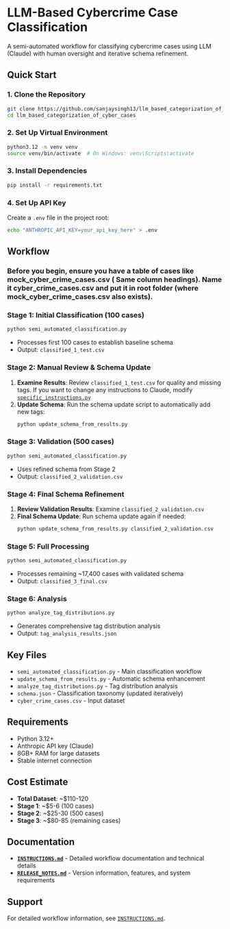 # LLM-Based Cybercrime Case Classification

A semi-automated workflow for classifying cybercrime cases using LLM (Claude) with human oversight and iterative schema refinement.

## Quick Start

### 1. Clone the Repository
```bash
git clone https://github.com/sanjaysingh13/llm_based_categorization_of_cyber_cases.git
cd llm_based_categorization_of_cyber_cases
```

### 2. Set Up Virtual Environment
```bash
python3.12 -m venv venv
source venv/bin/activate  # On Windows: venv\Scripts\activate
```

### 3. Install Dependencies
```bash
pip install -r requirements.txt
```

### 4. Set Up API Key
Create a `.env` file in the project root:
```bash
echo "ANTHROPIC_API_KEY=your_api_key_here" > .env
```

## Workflow

### Before you begin, ensure you have a table of cases like mock_cyber_crime_cases.csv  ( Same column headings). Name it cyber_crime_cases.csv and put it in root folder (where mock_cyber_crime_cases.csv also exists).

### Stage 1: Initial Classification (100 cases)
```bash
python semi_automated_classification.py
```
- Processes first 100 cases to establish baseline schema
- Output: `classified_1_test.csv`

### Stage 2: Manual Review & Schema Update
1. **Examine Results**: Review `classified_1_test.csv` for quality and missing tags.
If you want to change any instructions to Claude, modify  [`specific_instructions.py`](https://github.com/sanjaysingh13/llm_based_categorization_of_cyber_cases/blob/main/specific_instructions.py)
2. **Update Schema**: Run the schema update script to automatically add new tags:
   ```bash
   python update_schema_from_results.py
   ```

### Stage 3: Validation (500 cases)
```bash
python semi_automated_classification.py
```
- Uses refined schema from Stage 2
- Output: `classified_2_validation.csv`

### Stage 4: Final Schema Refinement
1. **Review Validation Results**: Examine `classified_2_validation.csv`
2. **Final Schema Update**: Run schema update again if needed:
   ```bash
   python update_schema_from_results.py classified_2_validation.csv
   ```

### Stage 5: Full Processing
```bash
python semi_automated_classification.py
```
- Processes remaining ~17,400 cases with validated schema
- Output: `classified_3_final.csv`

### Stage 6: Analysis
```bash
python analyze_tag_distributions.py
```
- Generates comprehensive tag distribution analysis
- Output: `tag_analysis_results.json`

## Key Files

- `semi_automated_classification.py` - Main classification workflow
- `update_schema_from_results.py` - Automatic schema enhancement
- `analyze_tag_distributions.py` - Tag distribution analysis
- `schema.json` - Classification taxonomy (updated iteratively)
- `cyber_crime_cases.csv` - Input dataset

## Requirements

- Python 3.12+
- Anthropic API key (Claude)
- 8GB+ RAM for large datasets
- Stable internet connection

## Cost Estimate

- **Total Dataset**: ~$110-120
- **Stage 1**: ~$5-6 (100 cases)
- **Stage 2**: ~$25-30 (500 cases)  
- **Stage 3**: ~$80-85 (remaining cases)

## Documentation

- **[`INSTRUCTIONS.md`](https://github.com/sanjaysingh13/llm_based_categorization_of_cyber_cases/blob/main/INSTRUCTIONS.md)** - Detailed workflow documentation and technical details
- **[`RELEASE_NOTES.md`](https://github.com/sanjaysingh13/llm_based_categorization_of_cyber_cases/blob/main/RELEASE_NOTES.md)** - Version information, features, and system requirements

## Support

For detailed workflow information, see [`INSTRUCTIONS.md`](https://github.com/sanjaysingh13/llm_based_categorization_of_cyber_cases/blob/main/INSTRUCTIONS.md).
